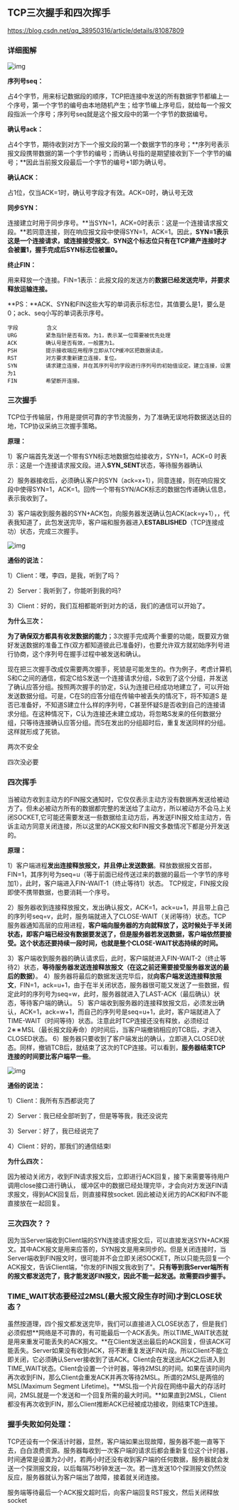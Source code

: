 ## TCP三次握手和四次挥手

https://blog.csdn.net/qq_38950316/article/details/81087809

### 详细图解

![img](https://img-blog.csdn.net/20180717201939345?watermark/2/text/aHR0cHM6Ly9ibG9nLmNzZG4ubmV0L3FxXzM4OTUwMzE2/font/5a6L5L2T/fontsize/400/fill/I0JBQkFCMA==/dissolve/70)

**序列号seq：**

占4个字节，用来标记数据段的顺序，TCP把连接中发送的所有数据字节都编上一个序号，第一个字节的编号由本地随机产生；给字节编上序号后，就给每一个报文段指派一个序号；序列号seq就是这个报文段中的第一个字节的数据编号。

**确认号ack：**

占4个字节，期待收到对方下一个报文段的第一个数据字节的序号；**序列号表示报文段携带数据的第一个字节的编号；而确认号指的是期望接收到下一个字节的编号；**因此当前报文段最后一个字节的编号+1即为确认号。

**确认ACK：**

占1位，仅当ACK=1时，确认号字段才有效。ACK=0时，确认号无效

**同步SYN：**

连接建立时用于同步序号。**当SYN=1，ACK=0时表示：这是一个连接请求报文段。**若同意连接，则在响应报文段中使得SYN=1，ACK=1。因此，**SYN=1表示这是一个连接请求，或连接接受报文**。**SYN这个标志位只有在TCP建产连接时才会被置1，握手完成后SYN标志位被置0。**

**终止FIN：**

用来释放一个连接。FIN=1表示：此报文段的发送方的**数据已经发送完毕，并要求释放运输连接。**

**PS：**ACK、SYN和FIN这些大写的单词表示标志位，其值要么是1，要么是0；ack、seq小写的单词表示序号。

```
字段		   含义
URG			紧急指针是否有效。为1，表示某一位需要被优先处理
ACK			确认号是否有效，一般置为1。
PSH			提示接收端应用程序立即从TCP缓冲区把数据读走。
RST			对方要求重新建立连接，复位。
SYN			请求建立连接，并在其序列号的字段进行序列号的初始值设定。建立连接，设置为1
FIN    		希望断开连接。
```



### 三次握手

TCP位于传输层，作用是提供可靠的字节流服务，为了准确无误地将数据送达目的地，TCP协议采纳三次握手策略。

**原理：**

1）客户端首先发送一个带有SYN标志地数据包给接收方，SYN=1，ACK=0 时表示：这是一个连接请求报文段。进入**SYN_SENT**状态，等待服务器确认

2）服务器接收后，必须确认客户的SYN（ack=x+1），同意连接，则在响应报文段中使得SYN=1，ACK=1。回传一个带有SYN/ACK标志的数据包传递确认信息，表示我收到了。

3）客户端收到服务器的SYN+ACK包，向服务器发送确认包ACK(ack=y+1），，代表我知道了，此包发送完毕，客户端和服务器进入**ESTABLISHED**（TCP连接成功）状态，完成三次握手。

![img](https://img-blog.csdn.net/20180717202520531?watermark/2/text/aHR0cHM6Ly9ibG9nLmNzZG4ubmV0L3FxXzM4OTUwMzE2/font/5a6L5L2T/fontsize/400/fill/I0JBQkFCMA==/dissolve/70)

**通俗的说法：**

1）Client：嘿，李四，是我，听到了吗？

2）Server：我听到了，你能听到我的吗?

3）Client：好的，我们互相都能听到对方的话，我们的通信可以开始了。

**为什么三次：**

**为了确保双方都具有收发数据的能力**；3次握手完成两个重要的功能，既要双方做好发送数据的准备工作(双方都知道彼此已准备好)，也要允许双方就初始序列号进行协商，这个序列号在握手过程中被发送和确认。

现在把三次握手改成仅需要两次握手，死锁是可能发生的。作为例子，考虑计算机S和C之间的通信，假定C给S发送一个连接请求分组，S收到了这个分组，并发送了确认应答分组。按照两次握手的协定，S认为连接已经成功地建立了，可以开始发送数据分组。可是，C在S的应答分组在传输中被丢失的情况下，将不知道S 是否已准备好，不知道S建立什么样的序列号，C甚至怀疑S是否收到自己的连接请求分组。在这种情况下，C认为连接还未建立成功，将忽略S发来的任何数据分组，只等待连接确认应答分组。而S在发出的分组超时后，重复发送同样的分组。这样就形成了死锁。

两次不安全

四次没必要



### 四次挥手

当被动方收到主动方的FIN报文通知时，它仅仅表示主动方没有数据再发送给被动方了。但未必被动方所有的数据都完整的发送给了主动方，所以被动方不会马上关闭SOCKET,它可能还需要发送一些数据给主动方后，再发送FIN报文给主动方，告诉主动方同意关闭连接，所以这里的ACK报文和FIN报文多数情况下都是分开发送的。

**原理：**

1）客户端进程**发出连接释放报文，并且停止发送数据**。释放数据报文首部，FIN=1，其序列号为seq=u（等于前面已经传送过来的数据的最后一个字节的序号加1），此时，客户端进入FIN-WAIT-1（终止等待1）状态。 TCP规定，FIN报文段即使不携带数据，也要消耗一个序号。

2）服务器收到连接释放报文，发出确认报文，ACK=1，ack=u+1，并且带上自己的序列号seq=v，此时，服务端就进入了CLOSE-WAIT（关闭等待）状态。TCP服务器通知高层的应用进程，**客户端向服务器的方向就释放了，这时候处于半关闭状态，即客户端已经没有数据要发送了，但是服务器若发送数据，客户端依然要接受。这个状态还要持续一段时间，也就是整个CLOSE-WAIT状态持续的时间。**

3）客户端收到服务器的确认请求后，此时，客户端就进入FIN-WAIT-2（终止等待2）状态，**等待服务器发送连接释放报文（在这之前还需要接受服务器发送的最后的数据）**。
4）服务器将最后的数据发送完毕后，就**向客户端发送连接释放报文**，FIN=1，ack=u+1，由于在半关闭状态，服务器很可能又发送了一些数据，假定此时的序列号为seq=w，此时，服务器就进入了LAST-ACK（最后确认）状态，等待客户端的确认。
5）客户端收到服务器的连接释放报文后，必须发出确认，ACK=1，ack=w+1，而自己的序列号是seq=u+1，此时，客户端就进入了TIME-WAIT（时间等待）状态。注意此时TCP连接还没有释放，必须经过2∗∗MSL（最长报文段寿命）的时间后，当客户端撤销相应的TCB后，才进入CLOSED状态。
6）服务器只要收到了客户端发出的确认，立即进入CLOSED状态。同样，撤销TCB后，就结束了这次的TCP连接。可以看到，**服务器结束TCP连接的时间要比客户端早一些**。

![img](https://img-blog.csdn.net/20180717204202563?watermark/2/text/aHR0cHM6Ly9ibG9nLmNzZG4ubmV0L3FxXzM4OTUwMzE2/font/5a6L5L2T/fontsize/400/fill/I0JBQkFCMA==/dissolve/70)

**通俗的说法：**

1）Client：我所有东西都说完了

2）Server：我已经全部听到了，但是等等我，我还没说完

3）Server：好了，我已经说完了

4）Client：好的，那我们的通信结束l

**为什么四次：**

因为被动关闭方，收到FIN请求报文后，立即进行ACK回复，接下来需要等待用户调用close接口进行确认，
缓冲区中的数据已经处理完毕，才会向对方发送FIN请求报文，得到ACK回复后，则直接释放socket.
因此被动关闭方的ACK和FIN不能直接放在一起回复。



### 三次四次？？

因为当Server端收到Client端的SYN连接请求报文后，可以直接发送SYN+ACK报文。其中ACK报文是用来应答的，SYN报文是用来同步的。但是关闭连接时，当Server端收到FIN报文时，很可能并不会立即关闭SOCKET，所以只能先回复一个ACK报文，告诉Client端，"你发的FIN报文我收到了"。**只有等到我Server端所有的报文都发送完了，我才能发送FIN报文，因此不能一起发送。故需要四步握手。**



### TIME_WAIT状态要经过2MSL(最大报文段生存时间)才到CLOSE状态？

虽然按道理，四个报文都发送完毕，我们可以直接进入CLOSE状态了，但是我们必须假想**网络是不可靠的，有可能最后一个ACK丢失。所以TIME_WAIT状态就是用来重发可能丢失的ACK报文。**在Client发送出最后的ACK回复，但该ACK可能丢失。Server如果没有收到ACK，将不断重复发送FIN片段。所以Client不能立即关闭，它必须确认Server接收到了该ACK。Client会在发送出ACK之后进入到TIME_WAIT状态。Client会设置一个计时器，等待2MSL的时间。如果在该时间内再次收到FIN，那么Client会重发ACK并再次等待2MSL。所谓的2MSL是两倍的MSL(Maximum Segment Lifetime)。**MSL指一个片段在网络中最大的存活时间，2MSL就是一个发送和一个回复所需的最大时间。**如果直到2MSL，Client都没有再次收到FIN，那么Client推断ACK已经被成功接收，则结束TCP连接。



### 握手失败如何处理：

TCP还设有一个保活计时器，显然，客户端如果出现故障，服务器不能一直等下去，白白浪费资源。服务器每收到一次客户端的请求后都会重新复位这个计时器，时间通常是设置为2小时，若两小时还没有收到客户端的任何数据，服务器就会发送一个探测报文段，以后每隔75秒钟发送一次。若一连发送10个探测报文仍然没反应，服务器就认为客户端出了故障，接着就关闭连接。

服务端等待最后一个ACK报文超时后，向客户端回复RST报文，然后关闭释放socket
